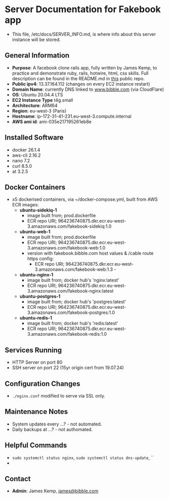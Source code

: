 # Server Documentation for Fakebook app

- This file, /etc/docs/SERVER_INFO.md, is where info about this server instance will be stored.

## General Information
- **Purpose**: A facebook clone rails app, fully written by James Kemp, to practice and demonstrate ruby, rails, hotwire, html, css skills. Full description can be found in the README.md in [this](https://github.com/jbk2/fakebook) public repo.
- **Public ipv4**: 13.37.164.112 (changes on every EC2 instance restart)
- **Domain Name**: currently DNS linked to www.bibble.com (via CloudFlare)
- **OS**: Ubuntu 20.04.4 LTS
- **EC2 Instance Type** t4g.small
- **Architecture**: ARM64
- **Region**: eu-west-3 (Paris)
- **Hostname**: ip-172-31-41-231.eu-west-3.compute.internal
- **AWS ami id**: ami-035e217195261eb8e

## Installed Software
- docker 26.1.4
- aws-cli 2.16.2
- nano 7.2
- curl 8.5.0
- at 3.2.5

## Docker Containers
- x5 dockerised containers, via ~/docker-compose.yml, built from AWS ECR images:
  - **ubuntu-sidekiq-1**
    - image built from; prod.dockerfile
    - ECR repo URI; 964236740875.dkr.ecr.eu-west-3.amazonaws.com/fakebook-sidekiq:1.0
  - **ubuntu-web-1**
    - image built from; prod.dockerfile
    - ECR repo URI; 964236740875.dkr.ecr.eu-west-3.amazonaws.com/fakebook-web:1.0
    - version with fakebook.bibble.com host values & /cable route https config:
      - ECR repo URI; 964236740875.dkr.ecr.eu-west-3.amazonaws.com/fakebook-web:1.3 - 
  - **ubuntu-nginx-1**
    - image built from; docker hub's 'nginx:latest'
    - ECR repo URI; 964236740875.dkr.ecr.eu-west-3.amazonaws.com/fakebook-nginx:latest
  - **ubuntu-postgres-1**
    - image built from; docker hub's 'postgres:latest'
    - ECR repo URI; 964236740875.dkr.ecr.eu-west-3.amazonaws.com/fakebook-postgres:1.0
  - **ubuntu-redis-1**
    - image built from; docker hub's 'redis:latest'
    - ECR repo URI; 964236740875.dkr.ecr.eu-west-3.amazonaws.com/fakebook-redis:1.0

## Services Running
- HTTP Server on port 80
- SSH server on port 22 (15yr origin cert from 19.07.24)

## Configuration Changes
- `./nginx.conf` modified to serve via SSL only.

## Maintenance Notes
- System updates every ...? - not automated.
- Daily backups at ...? - not authomated.

## Helpful Commands
- `sudo systemctl status nginx`, `sudo systemctl status dns-update`, ``
- 

## Contact
- **Admin**: James Kemp, james@bibble.com
